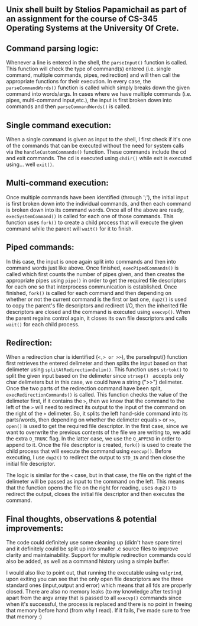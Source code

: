 ## Unix shell built by Stelios Papamichail as part of an assignment for the course of CS-345 Operating Systems at the University Of Crete.

## Command parsing logic:

Whenever a line is entered in the shell, the `parseInput()` function is called. This function will check the type of command(s) entered
(i.e. single command, multiple commands, pipes, redirection) and will then call the appropriate
functions for their execution. In every case, the `parseCommandWords()` function is called
which simply breaks down the given command into words/args. In cases where we have multiple
commands (i.e. pipes, multi-command input,etc.), the input is first broken down into commands
and then `parseCommandWords()` is called.

## Single command execution:

When a single command is given as input to the shell, I first check if it's one of the
commands that can be executed without the need for system calls via the `handleCustomCommands()`
function. These commands include the cd and exit commands. The cd is executed using `chdir()`
while exit is executed using... well `exit()`.

## Multi-command execution:

Once multiple commands have been identified (through ';'), the initial input is first
broken down into the individual commands, and then each command is broken down into its
command words. Once all of the above are ready, `execSystemCommand()` is called for each
one of those commands. This function uses `fork()` to create a child process that will execute the given command while the
parent will `wait()` for it to finish.

## Piped commands:

In this case, the input is once again split into commands and then into command words just
like above. Once finished, `execPipedCommands()` is called which first counts the number of
pipes given, and then creates the appropriate pipes using `pipe()` in order to get the required
file descriptors for each one so that interprocess communication is established. Once finished,
`fork()` is called for each command and then depending on whether or not the current command
is the first or last one, `dup2()` is used to copy the parent's file descriptors and redirect I/O,
then the inherited file descriptors are closed and the command is executed using `execvp()`.
When the parent regains control again, it closes its own file descriptors and calls `wait()` for
each child process.

## Redirection:

When a redirection char is identified (`<,> or >>`), the parseInput() function first retrieves
the entered delimeter and then splits the input based on that delimeter using `splitAtRedirectionDelim()`.
This function uses `strtok()` to split the given input based on the delimeter since `strsep() `
accepts only char delimeters but in this case, we could have a string (">>") delimeter.
Once the two parts of the redirection command have been split, `execRedirectionCommands()` is 
called. This function checks the value of the delimeter first, if it contains the `>`, then
we know that the command to the left of the `>` will need to redirect its output to the input
of the command on the right of the `>` delimeter. So, it splits the left hand-side command into
its parts/words, then depending on whether the delimeter equals `>` or `>>`, `open()` is used
to get the required file descriptor. In the first case, since we want to overwrite the previous
contents of the file we are writing to, we add the extra `O_TRUNC` flag. In the latter case,
we use the `O_APPEND` in order to append to it. Once the file descriptor is created, `fork()` is
used to create the child process that will execute the command using `execvp()`. Before executing,
I use `dup2()` to redirect the output to `STD_IN` and then close the initial file descriptor.

The logic is similar for the `<` case, but in that case, the file on the right of the delimeter
will be passed as input to the command on the left. This means that the function opens the
file on the right for reading, uses `dup2()` to redirect the output, closes the initial file descriptor
and then executes the command.

## Final thoughts, observations & potential improvements:

The code could definitely use some cleaning up (didn't have spare time) and it definitely could
be split up into smaller .c source files to improve clarity and maintainability. Support for
multiple redirection commands could also be added, as well as a command history using a simple buffer.

I would also like to point out, that running the executable using `valgrind`, upon exiting you
can see that the only open file descriptors are the three standard ones (input,output and error)
which means that all fds are properly closed. There are also no memory leaks (to my knowledge after testing)
apart from the argv array that is passed to all `execvp()` commands since when it's successful,
the process is replaced and there is no point in freeing that memory before hand (from why I read).
If it fails, I've made sure to free that memory :)
